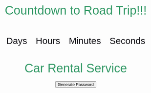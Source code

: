 <html>
<head>
<style>
body{
    text-align: center;
  font-family: sans-serif;
  font-weight: 100;
}
h1{
  color: #396;
  font-weight: 100;
  font-size: 40px;
  margin: 40px 0px 20px;
}
 #clockdiv{
    font-family: sans-serif;
    color: #100f14;
    display: inline-block;
    font-weight: 100;
    text-align: center;
    font-size: 30px;
}
#clockdiv > div{
    padding: 10px;
    border-radius: 3px;
    display: inline-block;
}
#clockdiv div > span{
    padding: 15px;
    border-radius: 3px;
    display: inline-block;
}
smalltext{
    padding-top: 5px;
    font-size: 16px;
}
</style>
</head>
<body>
<h1>Countdown to Road Trip!!!</h1>
<div id="clockdiv">
  <div>
    <span class="days" id="day"></span>
    <div class="smalltext">Days</div>
  </div>
  <div>
    <span class="hours" id="hour"></span>
    <div class="smalltext">Hours</div>
  </div>
  <div>
    <span class="minutes" id="minute"></span>
    <div class="smalltext">Minutes</div>
  </div>
  <div>
    <span class="seconds" id="second"></span>
    <div class="smalltext">Seconds</div>
  </div>
</div>
  
<p id="demo"></p>
  
<script>
  
var deadline = new Date("feb 16, 2023 19:00:00").getTime();
  
var x = setInterval(function() {
  
var now = new Date().getTime();
var t = deadline - now;
var days = Math.floor(t / (1000 * 60 * 60 * 24));
var hours = Math.floor((t%(1000 * 60 * 60 * 24))/(1000 * 60 * 60));
var minutes = Math.floor((t % (1000 * 60 * 60)) / (1000 * 60));
var seconds = Math.floor((t % (1000 * 60)) / 1000);
document.getElementById("day").innerHTML =days ;
document.getElementById("hour").innerHTML =hours;
document.getElementById("minute").innerHTML = minutes; 
document.getElementById("second").innerHTML =seconds; 
if (t < 0) {
        clearInterval(x);
        document.getElementById("demo").innerHTML = "TIME UP";
        document.getElementById("day").innerHTML ='0';
        document.getElementById("hour").innerHTML ='0';
        document.getElementById("minute").innerHTML ='0' ; 
        document.getElementById("second").innerHTML = '0'; }
}, 1000);
</script>
</body>
</html>

<!DOCTYPE html>
<html>
  <head>
    <meta charset="UTF-8">
    <title>Car Rental Service</title>
  </head>
  <body>
    <h1>Car Rental Service</h1>
    <ul id="car-list">
      <!-- List of cars will be inserted here using JavaScript -->
    </ul>
    <script>
      // Array of 10 cars
      const cars = [
        { name: "2023 Toyota Camry", image: "toyatacamry.jpg" },
        { name: "2023 Honda Civic", image: "civic.jpg" },
        { name: "2022 Chevrolet Impala", image: "chevy.jpg" },
        { name: "2023 Ford Mustang", image: "ford.jpg" },
        { name: "2022 Nissan Altima", image: "nissan.png" },
        { name: "2019 Tesla Model S", image: "tesla.jpg" },
        { name: "2023 BMW 5 Series", image: "bmw.jpg" },
        { name: "2023 Audi A6", image: "audi.jpg" },
        { name: "2020 Mercedes-Benz E-Class", image: "e class.jpg" },
        { name: "2022 Jaguar XF", image: "jag.jpg" }
      ];
      
      // Get the list element
      const carList = document.getElementById("car-list");
      
      // Loop through the cars array
      for (const car of cars) {
        // Create a new list item for each car
        const item = document.createElement("li");
        item.innerHTML = `
          <h2>${car.name}</h2>
          <img src="${car.image}" alt="${car.name}">
        `;
        
        // Append the list item to the car list
        carList.appendChild(item);
      }
    </script>
  </body>
</html>

<form action="create_User()">
    <p><label>
        Name:
        <input type="text" name="name" id="name" required>
    </label></p>
    <p><label>
        Password:
        <input type="password" name="password" id="password" required>
    </label></p>
    <p><label>
        Phone:
        <input type="tel" name="phone_num" id="phone_num"
            pattern="[0-9]{3}-[0-9]{3}-[0-9]{4}"
            placeholder="858-111-0938">
    </label></p>
    <p><label>
        Email:
        <input type="email">   
    </label></p>
    <p>
        <button>Sign up</button>
    </p>
</form>

# Click here to Generate Password
<script>
    function generatePassword() {
        const password_length = 9;
        const characters = ["a", "b", "c", "d", "e", "1", "2", "3", "4", "5"];
        let password = "";

        for (let index = 0; index < password_length; index++) {
        password += characters[Math.floor(Math.random() * characters.length)];
        }
        document.getElementById("element").innerHTML = password
    }
</script>

<button onclick="generatePassword()">Generate Password</button>
<p id="element">